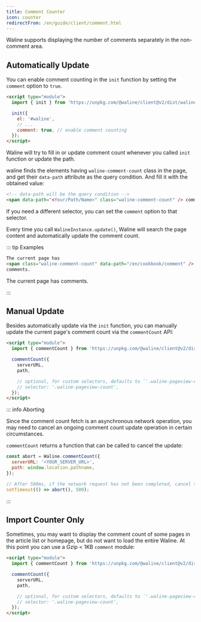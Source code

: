 ```yaml
---
title: Comment Counter
icon: counter
redirectFrom: /en/guide/client/comment.html
---
```


Waline supports displaying the number of comments separately in the non-comment area.

<!-- more -->

## Automatically Update

You can enable comment counting in the `init` function by setting the `comment` option to `true`.

```html
<script type="module">
  import { init } from 'https://unpkg.com/@waline/client@v2/dist/waline.mjs';

  init({
    el: '#waline',
    // ...
    comment: true, // enable comment counting
  });
</script>
```

Waline will try to fill in or update comment count whenever you called `init` function or update the path.

waline finds the elements having `waline-comment-count` class in the page, and get their `data-path` attribute as the query condition. And fill it with the obtained value:

```html
<!-- data-path will be the query condition -->
<span data-path="<Your/Path/Name>" class="waline-comment-count" /> comments
```

If you need a different selector, you can set the `comment` option to that selector.

Every time you call `WalineInstance.update()`, Waline will search the page content and automatically update the comment count.

::: tip Examples

```html
The current page has
<span class="waline-comment-count" data-path="/en/cookbook/comment" />
comments.
```

The current page has
<span data-path="/en/cookbook/comment" class="waline-comment-count" /> comments.

:::

## Manual Update

Besides automatically update via the `init` function, you can manually update the current page's comment count via the `commentCount` API:

```html
<script type="module">
  import { commentCount } from 'https://unpkg.com/@waline/client@v2/dist/comment.mjs';

  commentCount({
    serverURL,
    path,

    // optional, for custom selectors, defaults to `'.waline-pageview-count'`
    // selector: '.waline-pageview-count',
  });
</script>
```

::: info Aborting

Since the comment count fetch is an asynchronous network operation, you may need to cancel an ongoing comment count update operation in certain circumstances.

`commentCount` returns a function that can be called to cancel the update:

```js
const abort = Waline.commentCount({
  serverURL: '<YOUR_SERVER_URL>',
  path: window.location.pathname,
});

// After 500ms, if the network request has not been completed, cancel this operation
setTimeout(() => abort(), 500);
```

:::

## Import Counter Only

Sometimes, you may want to display the comment count of some pages in the article list or homepage, but do not want to load the entire Waline. At this point you can use a Gzip < 1KB `comment` module:

```html
<script type="module">
  import { commentCount } from 'https://unpkg.com/@waline/client@v2/dist/comment.mjs';

  commentCount({
    serverURL,
    path,

    // optional, for custom selectors, defaults to `'.waline-pageview-count'`
    // selector: '.waline-pageview-count',
  });
</script>
```

